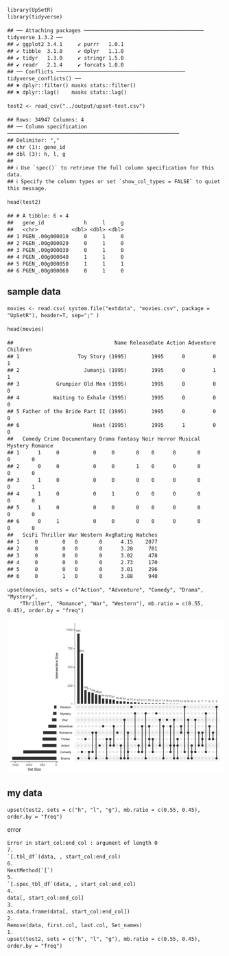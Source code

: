     library(UpSetR)
    library(tidyverse)

    ## ── Attaching packages ─────────────────────────────────────── tidyverse 1.3.2 ──
    ## ✔ ggplot2 3.4.1     ✔ purrr   1.0.1
    ## ✔ tibble  3.1.8     ✔ dplyr   1.1.0
    ## ✔ tidyr   1.3.0     ✔ stringr 1.5.0
    ## ✔ readr   2.1.4     ✔ forcats 1.0.0
    ## ── Conflicts ────────────────────────────────────────── tidyverse_conflicts() ──
    ## ✖ dplyr::filter() masks stats::filter()
    ## ✖ dplyr::lag()    masks stats::lag()

    test2 <- read_csv("../output/upset-test.csv")

    ## Rows: 34947 Columns: 4
    ## ── Column specification ────────────────────────────────────────────────────────
    ## Delimiter: ","
    ## chr (1): gene_id
    ## dbl (3): h, l, g
    ## 
    ## ℹ Use `spec()` to retrieve the full column specification for this data.
    ## ℹ Specify the column types or set `show_col_types = FALSE` to quiet this message.

    head(test2)

    ## # A tibble: 6 × 4
    ##   gene_id             h     l     g
    ##   <chr>           <dbl> <dbl> <dbl>
    ## 1 PGEN_.00g000010     0     1     0
    ## 2 PGEN_.00g000020     0     1     0
    ## 3 PGEN_.00g000030     0     1     0
    ## 4 PGEN_.00g000040     1     1     0
    ## 5 PGEN_.00g000050     1     1     1
    ## 6 PGEN_.00g000060     0     1     0

## sample data

    movies <- read.csv( system.file("extdata", "movies.csv", package = "UpSetR"), header=T, sep=";" )

    head(movies)

    ##                                 Name ReleaseDate Action Adventure Children
    ## 1                   Toy Story (1995)        1995      0         0        1
    ## 2                     Jumanji (1995)        1995      0         1        1
    ## 3            Grumpier Old Men (1995)        1995      0         0        0
    ## 4           Waiting to Exhale (1995)        1995      0         0        0
    ## 5 Father of the Bride Part II (1995)        1995      0         0        0
    ## 6                        Heat (1995)        1995      1         0        0
    ##   Comedy Crime Documentary Drama Fantasy Noir Horror Musical Mystery Romance
    ## 1      1     0           0     0       0    0      0       0       0       0
    ## 2      0     0           0     0       1    0      0       0       0       0
    ## 3      1     0           0     0       0    0      0       0       0       1
    ## 4      1     0           0     1       0    0      0       0       0       0
    ## 5      1     0           0     0       0    0      0       0       0       0
    ## 6      0     1           0     0       0    0      0       0       0       0
    ##   SciFi Thriller War Western AvgRating Watches
    ## 1     0        0   0       0      4.15    2077
    ## 2     0        0   0       0      3.20     701
    ## 3     0        0   0       0      3.02     478
    ## 4     0        0   0       0      2.73     170
    ## 5     0        0   0       0      3.01     296
    ## 6     0        1   0       0      3.88     940

    upset(movies, sets = c("Action", "Adventure", "Comedy", "Drama", "Mystery", 
        "Thriller", "Romance", "War", "Western"), mb.ratio = c(0.55, 0.45), order.by = "freq")

![](02-upset_files/figure-markdown_strict/unnamed-chunk-6-1.png)

## my data

    upset(test2, sets = c("h", "l", "g"), mb.ratio = c(0.55, 0.45), order.by = "freq")

error

    Error in start_col:end_col : argument of length 0
    7.
    `[.tbl_df`(data, , start_col:end_col)
    6.
    NextMethod(`[`)
    5.
    `[.spec_tbl_df`(data, , start_col:end_col)
    4.
    data[, start_col:end_col]
    3.
    as.data.frame(data[, start_col:end_col])
    2.
    Remove(data, first.col, last.col, Set_names)
    1.
    upset(test2, sets = c("h", "l", "g"), mb.ratio = c(0.55, 0.45),
    order.by = "freq")
